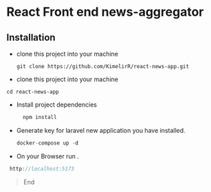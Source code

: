 # React Front end news-aggregator
## Installation

* clone this project into your machine
  ```
  git clone https://github.com/KimelirR/react-news-app.git
  ```
* clone this project into your machine
```
cd react-news-app
```

* Install project dependencies

  ```javascript
    npm install
  ```

* Generate key for laravel new application you have installed.
    ```php
    docker-compose up -d
    ```

* On your Browser run .
```javascript
 http://localhost:5173
```
> End





